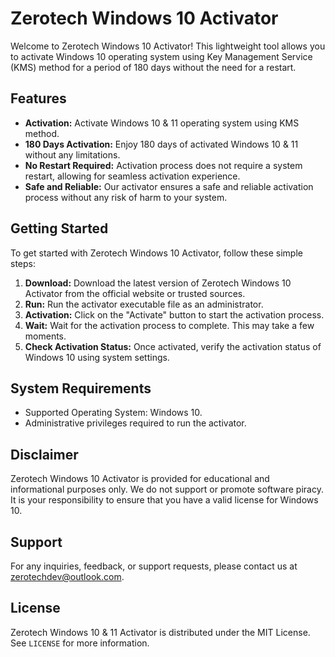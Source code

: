 

# Zerotech Windows 10 Activator

Welcome to Zerotech Windows 10 Activator! This lightweight tool allows you to activate Windows 10 operating system using Key Management Service (KMS) method for a period of 180 days without the need for a restart.

## Features

- **Activation:** Activate Windows 10 & 11 operating system using KMS method.
- **180 Days Activation:** Enjoy 180 days of activated Windows 10 & 11 without any limitations.
- **No Restart Required:** Activation process does not require a system restart, allowing for seamless activation experience.
- **Safe and Reliable:** Our activator ensures a safe and reliable activation process without any risk of harm to your system.

## Getting Started

To get started with Zerotech Windows 10 Activator, follow these simple steps:

1. **Download:** Download the latest version of Zerotech Windows 10 Activator from the official website or trusted sources.
2. **Run:** Run the activator executable file as an administrator.
3. **Activation:** Click on the "Activate" button to start the activation process.
4. **Wait:** Wait for the activation process to complete. This may take a few moments.
5. **Check Activation Status:** Once activated, verify the activation status of Windows 10 using system settings.

## System Requirements

- Supported Operating System: Windows 10.
- Administrative privileges required to run the activator.

## Disclaimer

Zerotech Windows 10 Activator is provided for educational and informational purposes only. We do not support or promote software piracy. It is your responsibility to ensure that you have a valid license for Windows 10.

## Support

For any inquiries, feedback, or support requests, please contact us at zerotechdev@outlook.com.

## License

Zerotech Windows 10 & 11 Activator is distributed under the MIT License. See `LICENSE` for more information.

